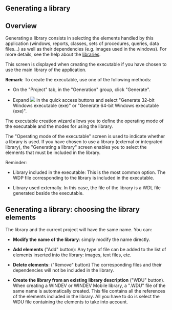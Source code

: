 


## Generating a library
			



<a name="NOTE1"></a>
<a name="NOTE1_1"></a>


## Overview
<a name="overview_ELTTEXTE000109"></a>
Generating a library consists in selecting the elements handled by this application (windows, reports, classes, sets of procedures, queries, data files...) as well as their dependencies (e.g. images used in the windows). For more details, see the help about the [libraries](../Editeurs/2030022.md).

This screen is displayed when creating the executable if you have chosen to use the main library of the application.

**Remark**: To create the executable, use one of the following methods: 

- On the "Project" tab, in the "Generation" group, click "Generate". 

- Expand ![](https://doc.pcsoft.fr/en-US/images/image.awp?langid=3&name=ico_generation_exe.gif) in the quick access buttons and select "Generate 32-bit Windows executable (exe)" or "Generate 64-bit Windows executable (exe)".




The executable creation wizard allows you to define the operating mode of the executable and the modes for using the library.

The "Operating mode of the executable" screen is used to indicate whether a library is used. If you have chosen to use a library (external or integrated library), the "Generating a library" screen enables you to select the elements that must be included in the library.

Reminder: 

- Library included in the executable: This is the most common option. The WDP file corresponding to the library is included in the executable. 

- Library used externally. In this case, the file of the library is a WDL file generated beside the executable. 




<a name="NOTE2"></a>
<a name="NOTE2_1"></a>


## Generating a library: choosing the library elements
<a name="generating_library_choosing_the_library_elements_ELTTEXTE000133"></a>
The library and the current project will have the same name. You can:

- **Modify the name of the library**: simply modify the name directly. 

- **Add elements** ("Add" button): 
	Any type of file can be added to the list of elements inserted into the library: images, text files, etc.

- **Delete elements**:  ("Remove" button)
	The corresponding files and their dependencies will not be included in the library.

- **Create the library from an existing library description** ("WDU" button). 
	When creating a WINDEV or WINDEV Mobile library, a ".WDU" file of the same name is automatically created. This file contains all the references of the elements included in the library. All you have to do is select the WDU file containing the elements to take into account.





